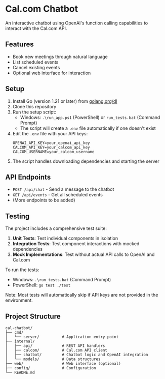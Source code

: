 # Cal.com Chatbot

An interactive chatbot using OpenAI's function calling capabilities to interact with the Cal.com API.

## Features

- Book new meetings through natural language
- List scheduled events
- Cancel existing events
- Optional web interface for interaction

## Setup

1. Install Go (version 1.21 or later) from [golang.org/dl](https://golang.org/dl/)
2. Clone this repository
3. Run the setup script:
   - Windows: `.\run_app.ps1` (PowerShell) or `run_tests.bat` (Command Prompt)
   - The script will create a `.env` file automatically if one doesn't exist
4. Edit the `.env` file with your API keys:
   ```
   OPENAI_API_KEY=your_openai_api_key
   CALCOM_API_KEY=your_calcom_api_key
   CALCOM_USERNAME=your_calcom_username
   ```
5. The script handles downloading dependencies and starting the server

## API Endpoints

- `POST /api/chat` - Send a message to the chatbot
- `GET /api/events` - Get all scheduled events
- (More endpoints to be added)

## Testing

The project includes a comprehensive test suite:

1. **Unit Tests**: Test individual components in isolation
2. **Integration Tests**: Test component interactions with mocked dependencies
3. **Mock Implementations**: Test without actual API calls to OpenAI and Cal.com

To run the tests:
- Windows: `.\run_tests.bat` (Command Prompt)
- PowerShell: `go test ./test`

Note: Most tests will automatically skip if API keys are not provided in the environment.

## Project Structure

```
cal-chatbot/
├── cmd/
│   └── server/          # Application entry point
├── internal/
│   ├── api/             # REST API handlers
│   ├── calcom/          # Cal.com API client
│   ├── chatbot/         # Chatbot logic and OpenAI integration
│   └── models/          # Data structures
├── web/                 # Web interface (optional)
├── config/              # Configuration
└── README.md
``` 